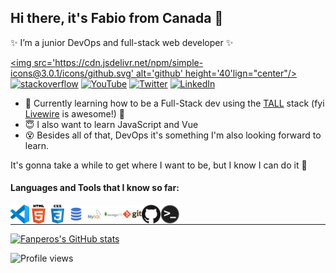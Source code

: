 ## Hi there, it's Fabio from Canada 👋

✨ I’m a junior DevOps and full-stack web developer ✨


[<img src='https://cdn.jsdelivr.net/npm/simple-icons@3.0.1/icons/github.svg' alt='github' height='40'lign="center"/>](https://github.com/fanpero87)
[<img src='https://cdn.jsdelivr.net/npm/simple-icons@3.0.1/icons/stackoverflow.svg' alt='stackoverflow' height='40'/>](https://stackoverflow.com/users/16187102/fanpero87) 
[<img src="https://cdn.jsdelivr.net/npm/simple-icons@v3/icons/youtube.svg" alt="YouTube" height='40'/>](https://www.youtube.com/channel/UC2Qggdwj57MdQYtzIrlU8Yw)
[<img src="https://cdn.jsdelivr.net/npm/simple-icons@v3/icons/twitter.svg" alt="Twitter" height='40'/>](https://twitter.com/fanpero87)
[<img src="https://cdn.jsdelivr.net/npm/simple-icons@v3/icons/linkedin.svg" alt="LinkedIn" height='40'/>](https://www.linkedin.com/in/fabio-perez)

  
- 🌱 Currently learning how to be a Full-Stack dev using the [TALL][TALL] stack (fyi [Livewire][Livewire] is awesome!)  🤣
- :innocent: I also want to learn JavaScript and Vue
- :dizzy_face: Besides all of that, DevOps it's something I'm also looking forward to learn.

It's gonna take a while to get where I want to be, but I know I can do it :muscle:

#### Languages and Tools that I know so far:

<img align="left" alt="Visual Studio Code" width="30px" src="https://raw.githubusercontent.com/github/explore/80688e429a7d4ef2fca1e82350fe8e3517d3494d/topics/visual-studio-code/visual-studio-code.png" />

<img align="left" alt="HTML5" width="30px" src="https://raw.githubusercontent.com/github/explore/80688e429a7d4ef2fca1e82350fe8e3517d3494d/topics/html/html.png" />

<img align="left" alt="CSS3" width="30px" src="https://raw.githubusercontent.com/github/explore/80688e429a7d4ef2fca1e82350fe8e3517d3494d/topics/css/css.png" />

<img align="left" alt="SQL" width="30px" src="https://raw.githubusercontent.com/github/explore/80688e429a7d4ef2fca1e82350fe8e3517d3494d/topics/sql/sql.png" />

<img align="left" alt="MySQL" width="30px" src="https://raw.githubusercontent.com/github/explore/80688e429a7d4ef2fca1e82350fe8e3517d3494d/topics/mysql/mysql.png" />

<img align="left" alt="MongoDB" width="30px" src="https://raw.githubusercontent.com/github/explore/80688e429a7d4ef2fca1e82350fe8e3517d3494d/topics/mongodb/mongodb.png" />

<img align="left" alt="Git" width="30px" src="https://raw.githubusercontent.com/github/explore/80688e429a7d4ef2fca1e82350fe8e3517d3494d/topics/git/git.png" />

<img align="left" alt="GitHub" width="30px" src="https://raw.githubusercontent.com/github/explore/78df643247d429f6cc873026c0622819ad797942/topics/github/github.png" />

<img align="left" alt="Terminal" width="30px" src="https://raw.githubusercontent.com/github/explore/80688e429a7d4ef2fca1e82350fe8e3517d3494d/topics/terminal/terminal.png" />
<br />
<hr>

[![Fanperos's GitHub stats](https://github-readme-stats.vercel.app/api?username=fanpero87)](https://github.com/anuraghazra/github-readme-stats)

![Profile views](https://gpvc.arturio.dev/fanpero87) 

[youtube]: https://youtube.com/fanpero87
[twitter]: https://twitter.com/fanpero87
[linkedin]: https://linkedin.com/in/fabio-perez
[TALL]: https://tallstack.dev
[Livewire]:https://laravel-livewire.com
